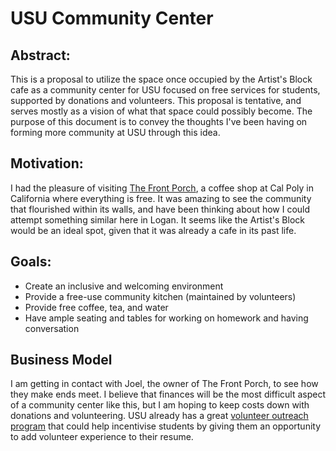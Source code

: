 # USU Community Center

## Abstract:

This is a proposal to utilize the space once occupied by the Artist's Block cafe as a community center for USU focused on free services for students, supported by donations and volunteers. This proposal is tentative, and serves mostly as a vision of what that space could possibly become. The purpose of this document is to convey the thoughts I've been having on forming more community at USU through this idea.

## Motivation:

I had the pleasure of visiting [The Front Porch](https://www.frontporchslo.org/), a coffee shop at Cal Poly in California where everything is free. It was amazing to see the community that flourished within its walls, and have been thinking about how I could attempt something similar here in Logan. It seems like the Artist's Block would be an ideal spot, given that it was already a cafe in its past life.

## Goals:
* Create an inclusive and welcoming environment
* Provide a free-use community kitchen (maintained by volunteers)
* Provide free coffee, tea, and water
* Have ample seating and tables for working on homework and having conversation

## Business Model
I am getting in contact with Joel, the owner of The Front Porch, to see how they make ends meet. I believe that finances will be the most difficult aspect of a community center like this, but I am hoping to keep costs down with donations and volunteering. USU already has a great [volunteer outreach program](https://orgsync.com/login/utah-state-university) that could help incentivise students by giving them an opportunity to add volunteer experience to their resume.
